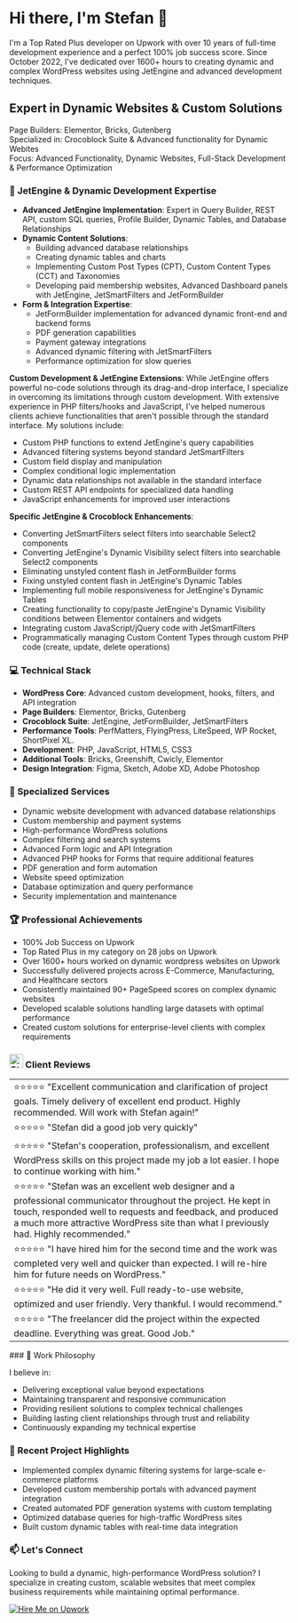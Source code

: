# Hi there, I'm Stefan 👋

I'm a Top Rated Plus developer on Upwork with over 10 years of full-time development experience and a perfect 100% job success score. Since October 2022, I've dedicated over 1600+ hours to creating dynamic and complex WordPress websites using JetEngine and advanced development techniques.

## Expert in Dynamic Websites & Custom Solutions

Page Builders: Elementor, Bricks, Gutenberg<br />
Specialized in: Crocoblock Suite & Advanced functionality for Dynamic Webites<br />
Focus: Advanced Functionality, Dynamic Websites, Full-Stack Development & Performance Optimization<br />

### 🚀 JetEngine & Dynamic Development Expertise

- **Advanced JetEngine Implementation**: Expert in Query Builder, REST API, custom SQL queries, Profile Builder, Dynamic Tables, and Database Relationships
- **Dynamic Content Solutions**: 
  - Building advanced database relationships
  - Creating dynamic tables and charts
  - Implementing Custom Post Types (CPT),  Custom Content Types (CCT) and Taxonomies
  - Developing paid membership websites, Advanced Dashboard panels with JetEngine, JetSmartFilters and JetFormBuilder
- **Form & Integration Expertise**: 
  - JetFormBuilder implementation for advanced dynamic front-end and backend forms
  - PDF generation capabilities
  - Payment gateway integrations
  - Advanced dynamic filtering with JetSmartFilters
  - Performance optimization for slow queries

**Custom Development & JetEngine Extensions**: While JetEngine offers powerful no-code solutions through its drag-and-drop interface, I specialize in overcoming its limitations through custom development. With extensive experience in PHP filters/hooks and JavaScript, I've helped numerous clients achieve functionalities that aren't possible through the standard interface. My solutions include:
  - Custom PHP functions to extend JetEngine's query capabilities
  - Advanced filtering systems beyond standard JetSmartFilters
  - Custom field display and manipulation
  - Complex conditional logic implementation
  - Dynamic data relationships not available in the standard interface
  - Custom REST API endpoints for specialized data handling
  - JavaScript enhancements for improved user interactions

**Specific JetEngine & Crocoblock Enhancements**:
  - Converting JetSmartFilters select filters into searchable Select2 components
  - Converting JetEngine's Dynamic Visibility select filters into searchable Select2 components
  - Eliminating unstyled content flash in JetFormBuilder forms
  - Fixing unstyled content flash in JetEngine's Dynamic Tables
  - Implementing full mobile responsiveness for JetEngine's Dynamic Tables
  - Creating functionality to copy/paste JetEngine's Dynamic Visibility conditions between Elementor containers and widgets
  - Integrating custom JavaScript/jQuery code with JetSmartFilters
  - Programmatically managing Custom Content Types through custom PHP code (create, update, delete operations)

### 💻 Technical Stack

- **WordPress Core**: Advanced custom development, hooks, filters, and API integration
- **Page Builders**: Elementor, Bricks, Gutenberg
- **Crocoblock Suite**: JetEngine, JetFormBuilder, JetSmartFilters
- **Performance Tools**: PerfMatters, FlyingPress, LiteSpeed, WP Rocket, ShortPixel XL.
- **Development**: PHP, JavaScript, HTML5, CSS3
- **Additional Tools**: Bricks, Greenshift, Cwicly, Elementor
- **Design Integration**: Figma, Sketch, Adobe XD, Adobe Photoshop

### 🎯 Specialized Services

- Dynamic website development with advanced database relationships
- Custom membership and payment systems
- High-performance WordPress solutions
- Complex filtering and search systems
- Advanced Form logic and API Integration
- Advanced PHP hooks for Forms that require additional features
- PDF generation and form automation
- Website speed optimization
- Database optimization and query performance
- Security implementation and maintenance

### 🏆 Professional Achievements

- 100% Job Success on Upwork
- Top Rated Plus in my category on 28 jobs on Upwork
- Over 1600+ hours worked on dynamic wordpress websites on Upwork
- Successfully delivered projects across E-Commerce, Manufacturing, and Healthcare sectors
- Consistently maintained 90+ PageSpeed scores on complex dynamic websites
- Developed scalable solutions handling large datasets with optimal performance
- Created custom solutions for enterprise-level clients with complex requirements
<h3 align="left">
  <img src="https://raw.githubusercontent.com/Tarikul-Islam-Anik/Animated-Fluent-Emojis/master/Emojis/Objects/Star.png" alt="Star" width="25" height="25" /> 
  Client Reviews
</h3>

<table>
  <tr>
    <td>
      ⭐⭐⭐⭐⭐ "Excellent communication and clarification of project goals. Timely delivery of excellent end product. Highly recommended. Will work with Stefan again!"
    </td>
  </tr>
  <tr>
    <td>
      ⭐⭐⭐⭐⭐ "Stefan did a good job very quickly"
    </td>
  </tr>
  <tr>
    <td>
      ⭐⭐⭐⭐⭐ "Stefan's cooperation, professionalism, and excellent WordPress skills on this project made my job a lot easier. I hope to continue working with him."
    </td>
  </tr>
  <tr>
    <td>
      ⭐⭐⭐⭐⭐ "Stefan was an excellent web designer and a professional communicator throughout the project. He kept in touch, responded well to requests and feedback, and produced a much more attractive WordPress site than what I previously had. Highly recommended."
    </td>
  </tr>
  <tr>
    <td>
      ⭐⭐⭐⭐⭐ "I have hired him for the second time and the work was completed very well and quicker than expected. I will re-hire him for future needs on WordPress."
    </td>
  </tr>
  <tr>
    <td>
      ⭐⭐⭐⭐⭐ "He did it very well. Full ready-to-use website, optimized and user friendly. Very thankful. I would recommend."
    </td>
  </tr>
  <tr>
    <td>
      ⭐⭐⭐⭐⭐ "The freelancer did the project within the expected deadline. Everything was great. Good Job."
    </td>
  </tr>
</table>
### 💪 Work Philosophy

I believe in:
- Delivering exceptional value beyond expectations
- Maintaining transparent and responsive communication
- Providing resilient solutions to complex technical challenges
- Building lasting client relationships through trust and reliability
- Continuously expanding my technical expertise

### 🔧 Recent Project Highlights

- Implemented complex dynamic filtering systems for large-scale e-commerce platforms
- Developed custom membership portals with advanced payment integration
- Created automated PDF generation systems with custom templating
- Optimized database queries for high-traffic WordPress sites
- Built custom dynamic tables with real-time data integration

### 📫 Let's Connect

Looking to build a dynamic, high-performance WordPress solution? I specialize in creating custom, scalable websites that meet complex business requirements while maintaining optimal performance.

<div align="left">
  <a href="https://www.upwork.com/fl/~01608a15a9c0e0b092?mp_source=share">
    <img src="https://custom-icon-badges.demolab.com/badge/-Hire%20Me-success?style=for-the-badge&logoColor=white&logo=upwork" alt="Hire Me on Upwork" />
  </a>
</div>

